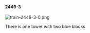 #### 2449-3
![train-2449-3-0.png](https://github.com/lil-lab/nlvr/raw/master/nlvr/train/images/58/train-2449-3-0.png "train-2449-3-0.png")

There is one tower with two blue blocks
